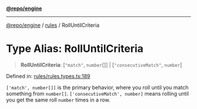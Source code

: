 [**@repo/engine**](../../README.md)

***

[@repo/engine](../../modules.md) / [rules](../README.md) / RollUntilCriteria

# Type Alias: RollUntilCriteria

> **RollUntilCriteria**: \[`"match"`, `number`[]\] \| \[`"consecutiveMatch"`, `number`\]

Defined in: [rules/rules.types.ts:189](https://github.com/alexqguo/drinking-board-game-v3/blob/1123a2491488adcd1534d1bcc4d95b9a9f0d7a43/packages/engine/src/rules/rules.types.ts#L189)

`['match', number[]]` is the primary behavior, where you roll until you match something from `number[]`.
`['consecutiveMatch', number]` means rolling until you get the same roll `number` times in a row.
